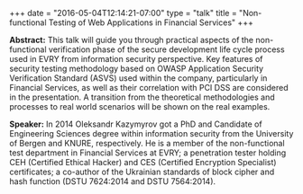 +++
date = "2016-05-04T12:14:21-07:00"
type = "talk"
title = "Non-functional Testing of Web Applications in Financial Services"
+++

**Abstract:**
This talk will guide you through practical aspects of the non-functional verification phase of the secure development life cycle process used in EVRY from information security perspective. Key features of security testing methodology based on OWASP Application Security Verification Standard (ASVS) used within the company, particularly in Financial Services, as well as their correlation with PCI DSS are considered in the presentation. A transition from the theoretical methodologies and processes to real world scenarios will be shown on the real examples.

**Speaker:**
In 2014 Oleksandr Kazymyrov got a PhD and Candidate of Engineering Sciences degree within information security from the University of Bergen and KNURE, respectively. He is a member of the non-functional test department in Financial Services at EVRY; a penetration tester holding CEH (Certified Ethical Hacker) and CES (Certified Encryption Specialist) certificates; a co-author of the Ukrainian standards of block cipher and hash function (DSTU 7624:2014 and DSTU 7564:2014).


